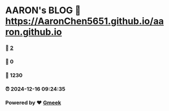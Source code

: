 # AARON's BLOG :link: https://AaronChen5651.github.io/aaron.github.io 
### :page_facing_up: [2](https://AaronChen5651.github.io/aaron.github.io/tag.html) 
### :speech_balloon: 0 
### :hibiscus: 1230 
### :alarm_clock: 2024-12-16 09:24:35 
### Powered by :heart: [Gmeek](https://github.com/Meekdai/Gmeek)
